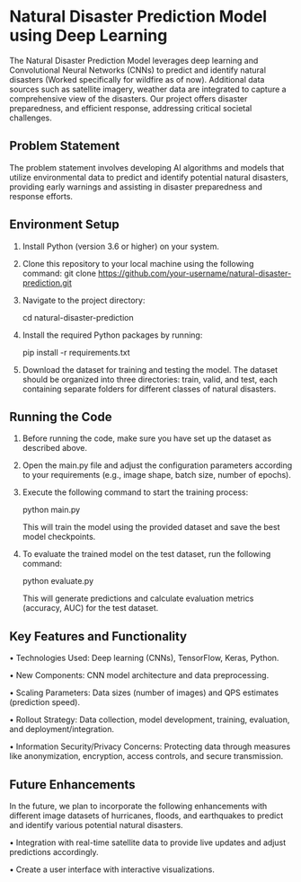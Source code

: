 # Natural Disaster Prediction Model using Deep Learning

The Natural Disaster Prediction Model leverages deep learning and Convolutional Neural Networks (CNNs) to predict and identify natural disasters (Worked specifically for wildfire as of now). Additional data sources such as satellite imagery, weather data are integrated to capture a comprehensive view of the disasters. Our project offers disaster preparedness, and efficient response, addressing critical societal challenges.

## Problem Statement

The problem statement involves developing AI algorithms and models that utilize environmental data to predict and identify potential natural disasters, providing early warnings and assisting in disaster preparedness and response efforts.

## Environment Setup

1. Install Python (version 3.6 or higher) on your system.

2. Clone this repository to your local machine using the following command:
   git clone https://github.com/your-username/natural-disaster-prediction.git

3. Navigate to the project directory:
   
   cd natural-disaster-prediction

4. Install the required Python packages by running:
   
   pip install -r requirements.txt

5. Download the dataset for training and testing the model. The dataset should be organized into three directories: train, valid, and test, each containing separate folders for different classes of natural disasters.

## Running the Code

1. Before running the code, make sure you have set up the dataset as described above.

2. Open the main.py file and adjust the configuration parameters according to your requirements (e.g., image shape, batch size, number of epochs).

3. Execute the following command to start the training process:
   
   python main.py
   
   This will train the model using the provided dataset and save the best model checkpoints.

4. To evaluate the trained model on the test dataset, run the following command:

   python evaluate.py

   This will generate predictions and calculate evaluation metrics (accuracy, AUC) for the test dataset.
   
## Key Features and Functionality

• Technologies Used: Deep learning (CNNs), TensorFlow, Keras, Python.

• New Components: CNN model architecture and data preprocessing.

• Scaling Parameters: Data sizes (number of images) and QPS estimates (prediction speed).

• Rollout Strategy: Data collection, model development, training, evaluation, and deployment/integration.

• Information Security/Privacy Concerns: Protecting data through measures like anonymization, encryption, access controls, and secure transmission.

## Future Enhancements

In the future, we plan to incorporate the following enhancements with different image datasets of hurricanes, floods, and earthquakes to predict and identify various potential natural disasters.

• Integration with real-time satellite data to provide live updates and adjust predictions accordingly.

• Create a user interface with interactive visualizations.
